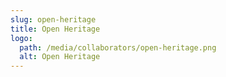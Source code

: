 ```yaml
---
slug: open-heritage
title: Open Heritage
logo:
  path: /media/collaborators/open-heritage.png
  alt: Open Heritage
---
```

